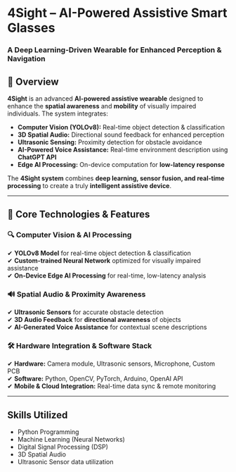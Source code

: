 # 4Sight – AI-Powered Assistive Smart Glasses  
### **A Deep Learning-Driven Wearable for Enhanced Perception & Navigation**  

## 📌 Overview  
**4Sight** is an advanced **AI-powered assistive wearable** designed to enhance the **spatial awareness** and **mobility** of visually impaired individuals. The system integrates:  

- **Computer Vision (YOLOv8):** Real-time object detection & classification  
- **3D Spatial Audio:** Directional sound feedback for enhanced perception  
- **Ultrasonic Sensing:** Proximity detection for obstacle avoidance  
- **AI-Powered Voice Assistance:** Real-time environment description using **ChatGPT API**  
- **Edge AI Processing:** On-device computation for **low-latency response**  

The **4Sight system** combines **deep learning, sensor fusion, and real-time processing** to create a truly **intelligent assistive device**.  

---

## 🚀 **Core Technologies & Features**
### **🔍 Computer Vision & AI Processing**  
✔ **YOLOv8 Model** for real-time object detection & classification  
✔ **Custom-trained Neural Network** optimized for visually impaired assistance  
✔ **On-Device Edge AI Processing** for real-time, low-latency analysis  

### **🔊 Spatial Audio & Proximity Awareness**  
✔ **Ultrasonic Sensors** for accurate obstacle detection  
✔ **3D Audio Feedback** for **directional awareness** of objects  
✔ **AI-Generated Voice Assistance** for contextual scene descriptions  

### **🛠️ Hardware Integration & Software Stack**  
✔ **Hardware:** Camera module, Ultrasonic sensors, Microphone, Custom PCB  
✔ **Software:** Python, OpenCV, PyTorch, Arduino, OpenAI API  
✔ **Mobile & Cloud Integration:** Real-time data sync & remote monitoring  

---

## Skills Utilized

*   Python Programming
*   Machine Learning (Neural Networks)
*   Digital Signal Processing (DSP)
*   3D Spatial Audio
*   Ultrasonic Sensor data utilization  
